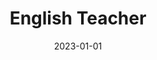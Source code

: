 ---
title: "English Teacher"
collection: teaching
type: "Elementary school teaching ; Home tutoring"
venue: "Hualien, Taiwan"
date: 2023-01-01
---